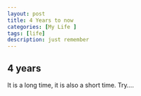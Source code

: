 ```yaml
---
layout: post
title: 4 Years to now
categories: [My Life ]
tags: [life]
description: just remember
---
```

## 4 years
It is a long time, it is also a short time. 
Try….